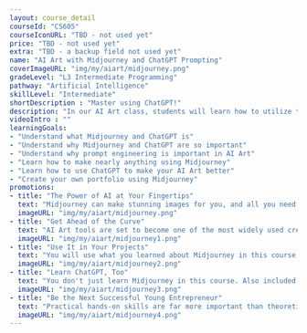 ```yaml
---
layout: course_detail
courseId: "CS605"
courseIconURL: "TBD - not used yet"
price: "TBD - not used yet"
extra: "TBD - a backup field not used yet"
name: "AI Art with Midjourney and ChatGPT Prompting"
coverImageURL: "img/my/aiart/midjourney.png"
gradeLevel: "L3 Intermediate Programming"
pathway: "Artificial Intelligence"
skillLevel: "Intermediate"
shortDescription : "Master using ChatGPT!"
description: "In our AI Art class, students will learn how to utilize two powerful AI models to make stunning art with a few words. Midjourney will serve as the painter, and ChatGPT will be trained on how to properly make art prompts."
videoIntro : ""
learningGoals:
- "Understand what Midjourney and ChatGPT is"
- "Understand why Midjourney and ChatGPT are so important"
- "Understand why prompt engineering is important in AI Art"
- "Learn how to make nearly anything using Midjourney"
- "Learn how to use ChatGPT to make your AI Art better"
- "Create your own portfolio using Midjourney"
promotions:
- title: "The Power of AI at Your Fingertips"
  text: "Midjourney can make stunning images for you, and all you need to do is to feed it a couple of words. With specialized prompts, you can make it do even more."
  imageURL: "img/my/aiart/midjourney.png"
- title: "Get Ahead of the Curve"
  text: "AI Art tools are set to become one of the most widely used creative tools in the future. So get ahead of the curve by mastering it before everyone else does!"
  imageURL: "img/my/aiart/midjourney1.png"
- title: "Use It in Your Projects"
  text: "You will use what you learned about Midjourney in this course to create a portfolio containing all of your stunning AI artworks."
  imageURL: "img/my/aiart/midjourney2.png"
- title: "Learn ChatGPT, Too"
  text: "You don't just learn Midjourney in this course. Also included is a small guide on how to use ChatGPT, which is an equally large and powerful AI tool that you should know how to use."
  imageURL: "img/my/aiart/midjourney3.png"
- title: "Be the Next Successful Young Entrepreneur"
  text: "Practical hands-on skills are far more important than theoretical knowledge. Every course is designed for students to learn how to turn an idea for a game into a practical reality through hard work. Young little entrepreneurs are developed during these challenges."
  imageURL: "img/my/aiart/midjourney4.png"
---
```


